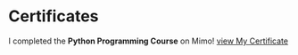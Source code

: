 # Certificates
I completed the **Python Programming Course** on Mimo!
[view My Certificate](./mimo-certificates-125[1].pdf)
